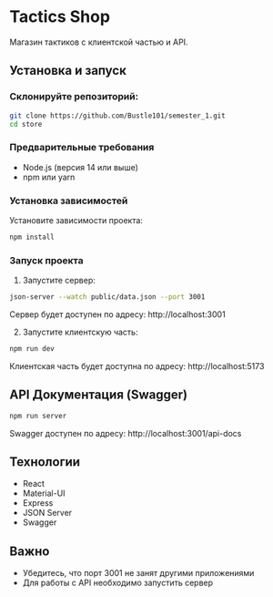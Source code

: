 # Tactics Shop

Магазин тактиков с клиентской частью и API.



## Установка и запуск

### Склонируйте репозиторий:

```bash
git clone https://github.com/Bustle101/semester_1.git
cd store
```

### Предварительные требования
- Node.js (версия 14 или выше)
- npm или yarn

### Установка зависимостей

Установите зависимости проекта:
```bash
npm install
```

### Запуск проекта

1. Запустите сервер:
```bash
json-server --watch public/data.json --port 3001
```
Сервер будет доступен по адресу: http://localhost:3001

2. Запустите клиентскую часть:
```bash
npm run dev
```
Клиентская часть будет доступна по адресу: http://localhost:5173

## API Документация (Swagger)
```bash
npm run server
```
Swagger доступен по адресу: http://localhost:3001/api-docs


## Технологии

- React
- Material-UI
- Express
- JSON Server
- Swagger

## Важно

- Убедитесь, что порт 3001 не занят другими приложениями
- Для работы с API необходимо запустить сервер



